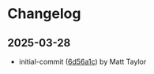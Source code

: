 # Changelog


## 2025-03-28
- initial-commit ([6d56a1c](https://github.com/mjt-engine/image/commit/6d56a1c00ec4a4c66ad23e6766f74034c3636e4b)) by Matt Taylor
